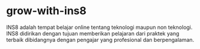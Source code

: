 # grow-with-ins8
INS8 adalah tempat belajar online tentang teknologi maupun non teknologi. INS8 didirikan dengan tujuan memberikan pelajaran dari praktek yang terbaik dibidangnya dengan pengajar yang profesional dan berpengalaman.
